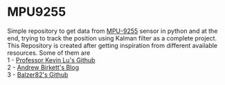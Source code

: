 # MPU9255
Simple repository to get data from <a href="https://www.invensense.com/products/motion-tracking/9-axis/mpu-9255-2/">MPU-9255</a> sensor in python and at the end, trying to track the position using Kalman filter as a complete project. <br />
This Repository is created after getting inspiration from different available resources. Some of them are<br />
1 - <a href="https://github.com/kevinwlu/iot">Professor Kevin Lu's Github</a><br />
2 - <a href="http://blog.bitify.co.uk/2013/11/interfacing-raspberry-pi-and-mpu-6050.html">Andrew Birkett's Blog</a><br />
3 - <a href="https://github.com/balzer82/Kalman">Balzer82's Github</a><br />
